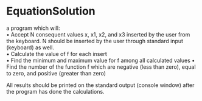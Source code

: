 # EquationSolution
 
a program which will:  
• Accept N consequent values x, x1, x2, and x3 inserted by the user 
from the keyboard. N should be inserted by the user through standard 
input (keyboard) as well.  
• Calculate the value of f for each insert   
• Find the minimum and maximum value for f among all calculated 
values 
• Find the number of the function f which are negative (less than zero), 
equal to zero, and positive (greater than zero)  
 
All results should be printed on the standard output (console window) after 
the program has done the calculations. 
 
 
